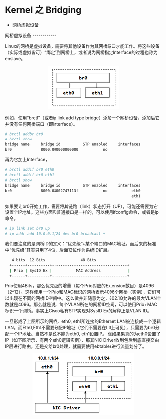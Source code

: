 Kernel 之 Bridging
==================

* [网桥虚拟设备](#br-dev)


<a id="br-dev">
网桥虚拟设备
------------

Linux的网桥是虚拟设备，需要将其他设备作为其网桥端口才能工作。将这些设备（实际或虚拟皆可）“绑定”到网桥上，或者说为网桥指定Interface的过程也称为enslave。

<div align=center><img src="images/bridge.png" width="" height="" alt="bridge device"/></div>

例如，使用“brctl”（或者ip link add type bridge）添加一个网桥设备，添加后它并没有任何网桥端口（即Interface）。

```bash
# brctl addbr br0
# brctl show
bridge name     bridge id          STP enabled     interfaces
br0             8000.000000000000           no          
```

再为它加上Interface，

```bash
# brctl addif br0 eth0
# brctl addif br0 eth1
# brctl show
bridge name     bridge id          STP enabled     interfaces
br0             8000.08002747113f           no           eth0
                                                         eth1
```

如果要让br0开始工作，需要将其链路（link）状态打开（UP），可能还需要为它设置个IP地址。这些方面和普通接口是一样的，可以使用ifconfig命令，或者是ip命令。

```bash
# ip link set br0 up
# ip addr add 10.0.0.1/24 dev br0 broadcast +
```

我们要注意的是网桥ID的定义：“优先级”+某个端口的MAC地址。而后来的标准中“优先级”其实只用了4位，后面12位作为系统ID扩展。

```bash
   4 bits  12 Bits                48 Bits
  +------+----------+----------------------------------+
  | Prio | SysID Ex |           MAC Address            |
  +------+----------+----------------------------------+
```

Prio使用4Bits，那么优先级的增量（每个Prio对应的Extension数目）是4096（2^12）。这样使用一个Prio和MAC标识的网桥表示4096个网桥（实例），它们可以出现在不同的网桥ID空间中。这么做并非随意为之，802.1Q允许的最大VLAN个数就是4096。那么就是说，每个VLAN所在的网桥ID空间，可以使用Prio+MAC标识一个网桥。事实上Cisco私有STP实现对SysID Ex的解释正是VLAN ID。

一旦形成了上图所示的网桥，eth0, eth1所连接的Ethernet LAN被连接成一个逻辑LAN。而Eth0,Eth1不需要分配IP地址（它们不需要在L3上可见），只需要为br0分配一个IP地址。当然不是说不能为eth0, eth1设置IP。 但如果果真的为eth0设置了IP（如下图所示，有两个eth0逻辑实例），那其NIC Driver收到包后到底直接交由IP层进行路由，还是交给br0处理，就需要使用ebtables进行流量划分了。

<div align=center><img src="images/bridge-2.png" width="" height="" alt="bridge device"/></div>

